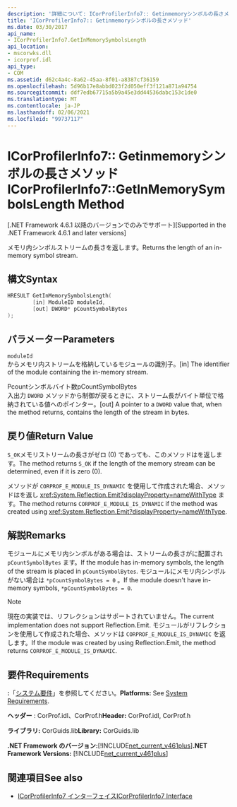 ```yaml
---
description: '詳細について: ICorProfilerInfo7:: Getinmemoryシンボルの長さメソッド'
title: 'ICorProfilerInfo7:: Getinmemoryシンボルの長さメソッド'
ms.date: 03/30/2017
api_name:
- ICorProfilerInfo7.GetInMemorySymbolsLength
api_location:
- mscorwks.dll
- icorprof.idl
api_type:
- COM
ms.assetid: d62c4a4c-8a62-45aa-8f01-a8387cf36159
ms.openlocfilehash: 5d96b17e8abbd023f2d050eff3f121a871a94754
ms.sourcegitcommit: ddf7edb67715a5b9a45e3dd44536dabc153c1de0
ms.translationtype: MT
ms.contentlocale: ja-JP
ms.lasthandoff: 02/06/2021
ms.locfileid: "99737117"
---
```

# <a name="icorprofilerinfo7getinmemorysymbolslength-method"></a><span data-ttu-id="78cb9-103">ICorProfilerInfo7:: Getinmemoryシンボルの長さメソッド</span><span class="sxs-lookup"><span data-stu-id="78cb9-103">ICorProfilerInfo7::GetInMemorySymbolsLength Method</span></span>

<span data-ttu-id="78cb9-104">[.NET Framework 4.6.1 以降のバージョンでのみでサポート]</span><span class="sxs-lookup"><span data-stu-id="78cb9-104">[Supported in the .NET Framework 4.6.1 and later versions]</span></span>  
  
 <span data-ttu-id="78cb9-105">メモリ内シンボルストリームの長さを返します。</span><span class="sxs-lookup"><span data-stu-id="78cb9-105">Returns the length of an in-memory symbol stream.</span></span>  
  
## <a name="syntax"></a><span data-ttu-id="78cb9-106">構文</span><span class="sxs-lookup"><span data-stu-id="78cb9-106">Syntax</span></span>  
  
```cpp  
HRESULT GetInMemorySymbolsLength(  
        [in] ModuleID moduleId,  
        [out] DWORD* pCountSymbolBytes  
);  
```  
  
## <a name="parameters"></a><span data-ttu-id="78cb9-107">パラメーター</span><span class="sxs-lookup"><span data-stu-id="78cb9-107">Parameters</span></span>  

 `moduleId`  
 <span data-ttu-id="78cb9-108">からメモリ内ストリームを格納しているモジュールの識別子。</span><span class="sxs-lookup"><span data-stu-id="78cb9-108">[in] The identifier of the module containing the in-memory stream.</span></span>  
  
 <span data-ttu-id="78cb9-109">Pcountシンボルバイト数</span><span class="sxs-lookup"><span data-stu-id="78cb9-109">pCountSymbolBytes</span></span>  
 <span data-ttu-id="78cb9-110">入出力 `DWORD` メソッドから制御が戻るときに、ストリーム長がバイト単位で格納されている値へのポインター。</span><span class="sxs-lookup"><span data-stu-id="78cb9-110">[out] A pointer to a `DWORD` value that, when the method returns, contains the length of the stream in bytes.</span></span>  
  
## <a name="return-value"></a><span data-ttu-id="78cb9-111">戻り値</span><span class="sxs-lookup"><span data-stu-id="78cb9-111">Return Value</span></span>  

 <span data-ttu-id="78cb9-112">`S_OK`メモリストリームの長さがゼロ (0) であっても、このメソッドはを返します。</span><span class="sxs-lookup"><span data-stu-id="78cb9-112">The method returns `S_OK` if the length of the memory stream can be determined, even if it is zero (0).</span></span>  
  
 <span data-ttu-id="78cb9-113">メソッドが `CORPROF_E_MODULE_IS_DYNAMIC` を使用して作成された場合、メソッドはを返し <xref:System.Reflection.Emit?displayProperty=nameWithType> ます。</span><span class="sxs-lookup"><span data-stu-id="78cb9-113">The method returns `CORPROF_E_MODULE_IS_DYNAMIC` if the method was created using <xref:System.Reflection.Emit?displayProperty=nameWithType>.</span></span>  
  
## <a name="remarks"></a><span data-ttu-id="78cb9-114">解説</span><span class="sxs-lookup"><span data-stu-id="78cb9-114">Remarks</span></span>  

 <span data-ttu-id="78cb9-115">モジュールにメモリ内シンボルがある場合は、ストリームの長さがに配置され `pCountSymbolBytes` ます。</span><span class="sxs-lookup"><span data-stu-id="78cb9-115">If the module has in-memory symbols, the length of the stream is placed in `pCountSymbolBytes`.</span></span> <span data-ttu-id="78cb9-116">モジュールにメモリ内シンボルがない場合は `*pCountSymbolBytes = 0` 。</span><span class="sxs-lookup"><span data-stu-id="78cb9-116">If the module doesn't have in-memory     symbols, `*pCountSymbolBytes = 0`.</span></span>  
  
> [!NOTE]
> <span data-ttu-id="78cb9-117">現在の実装では、リフレクションはサポートされていません。</span><span class="sxs-lookup"><span data-stu-id="78cb9-117">The current implementation does not support Reflection.Emit.</span></span> <span data-ttu-id="78cb9-118">モジュールがリフレクションを使用して作成された場合、メソッドは `CORPROF_E_MODULE_IS_DYNAMIC` を返します。</span><span class="sxs-lookup"><span data-stu-id="78cb9-118">If the module was created by using Reflection.Emit, the method returns `CORPROF_E_MODULE_IS_DYNAMIC`.</span></span>  
  
## <a name="requirements"></a><span data-ttu-id="78cb9-119">要件</span><span class="sxs-lookup"><span data-stu-id="78cb9-119">Requirements</span></span>  

 <span data-ttu-id="78cb9-120">**:**「[システム要件](../../get-started/system-requirements.md)」を参照してください。</span><span class="sxs-lookup"><span data-stu-id="78cb9-120">**Platforms:** See [System Requirements](../../get-started/system-requirements.md).</span></span>  
  
 <span data-ttu-id="78cb9-121">**ヘッダー** : CorProf.idl、CorProf.h</span><span class="sxs-lookup"><span data-stu-id="78cb9-121">**Header:** CorProf.idl, CorProf.h</span></span>  
  
 <span data-ttu-id="78cb9-122">**ライブラリ:** CorGuids.lib</span><span class="sxs-lookup"><span data-stu-id="78cb9-122">**Library:** CorGuids.lib</span></span>  
  
 <span data-ttu-id="78cb9-123">**.NET Framework のバージョン:**[!INCLUDE[net_current_v461plus](../../../../includes/net-current-v461plus-md.md)]</span><span class="sxs-lookup"><span data-stu-id="78cb9-123">**.NET Framework Versions:** [!INCLUDE[net_current_v461plus](../../../../includes/net-current-v461plus-md.md)]</span></span>  
  
## <a name="see-also"></a><span data-ttu-id="78cb9-124">関連項目</span><span class="sxs-lookup"><span data-stu-id="78cb9-124">See also</span></span>

- [<span data-ttu-id="78cb9-125">ICorProfilerInfo7 インターフェイス</span><span class="sxs-lookup"><span data-stu-id="78cb9-125">ICorProfilerInfo7 Interface</span></span>](icorprofilerinfo7-interface.md)
